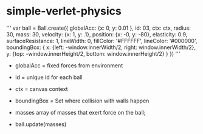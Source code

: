 # simple-verlet-physics

'''
var ball = Ball.create({
  globalAcc: {x: 0, y: 0.01 },
  id: 03,
  ctx: ctx,
  radius: 30,
  mass: 30,
  velocity: {x: 1, y: .1},
  position: {x: -0, y: -80},
  elasticity: 0.9,
  surfaceResistance: 1,
  lineWidth: 0,
  fillColor: '#FFFFFF',
  lineColor: '#000000',
  boundingBox: {
    x: {left: -window.innerWidth/2, right: window.innerWidth/2},
    y: {top: -window.innerHeight/2, bottom: window.innerHeight/2}
  }
})
'''
* globalAcc = fixed forces from environment
* id = unique id for each ball
* ctx = canvas context
* boundingBox = Set where collision with walls happen

* masses array of masses that exert force on the ball;

* ball.update(masses)
